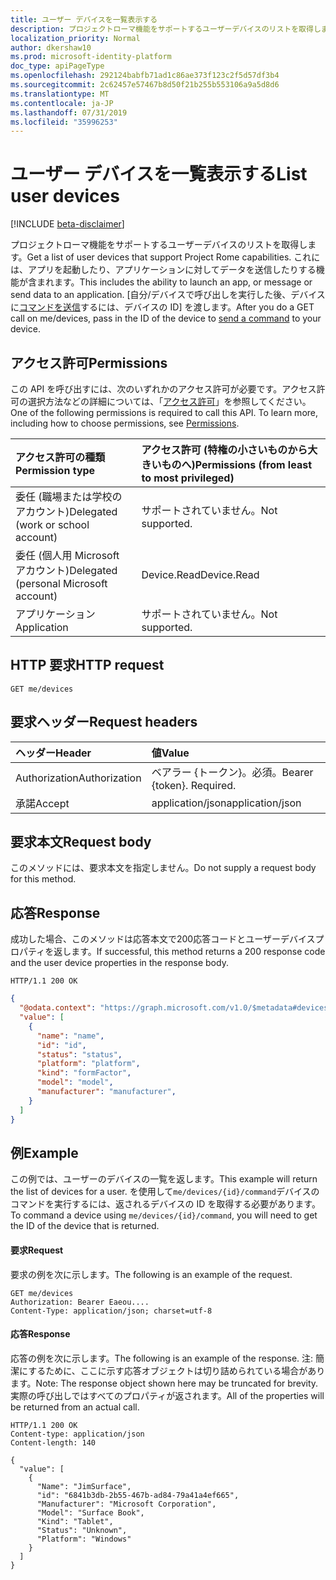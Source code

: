 ```yaml
---
title: ユーザー デバイスを一覧表示する
description: プロジェクトローマ機能をサポートするユーザーデバイスのリストを取得します。 これには、アプリを起動したり、アプリケーションに対してデータを送信したりする機能が含まれます。 [自分/デバイスで呼び出しを実行した後、デバイスにコマンドを送信するには、デバイスの ID] を渡します。
localization_priority: Normal
author: dkershaw10
ms.prod: microsoft-identity-platform
doc_type: apiPageType
ms.openlocfilehash: 292124babfb71ad1c86ae373f123c2f5d57df3b4
ms.sourcegitcommit: 2c62457e57467b8d50f21b255b553106a9a5d8d6
ms.translationtype: MT
ms.contentlocale: ja-JP
ms.lasthandoff: 07/31/2019
ms.locfileid: "35996253"
---
```

# <a name="list-user-devices"></a><span data-ttu-id="16d1e-105">ユーザー デバイスを一覧表示する</span><span class="sxs-lookup"><span data-stu-id="16d1e-105">List user devices</span></span>

[!INCLUDE [beta-disclaimer](../../includes/beta-disclaimer.md)]

<span data-ttu-id="16d1e-106">プロジェクトローマ機能をサポートするユーザーデバイスのリストを取得します。</span><span class="sxs-lookup"><span data-stu-id="16d1e-106">Get a list of user devices that support Project Rome capabilities.</span></span> <span data-ttu-id="16d1e-107">これには、アプリを起動したり、アプリケーションに対してデータを送信したりする機能が含まれます。</span><span class="sxs-lookup"><span data-stu-id="16d1e-107">This includes the ability to launch an app, or message or send data to an application.</span></span> <span data-ttu-id="16d1e-108">[自分/デバイスで呼び出しを実行した後、デバイスに[コマンドを送信](send-device-command.md)するには、デバイスの ID] を渡します。</span><span class="sxs-lookup"><span data-stu-id="16d1e-108">After you do a GET call on me/devices, pass in the ID of the device to [send a command](send-device-command.md) to your device.</span></span>

## <a name="permissions"></a><span data-ttu-id="16d1e-109">アクセス許可</span><span class="sxs-lookup"><span data-stu-id="16d1e-109">Permissions</span></span>

<span data-ttu-id="16d1e-p103">この API を呼び出すには、次のいずれかのアクセス許可が必要です。アクセス許可の選択方法などの詳細については、「[アクセス許可](/graph/permissions-reference)」を参照してください。</span><span class="sxs-lookup"><span data-stu-id="16d1e-p103">One of the following permissions is required to call this API. To learn more, including how to choose permissions, see [Permissions](/graph/permissions-reference).</span></span>


|<span data-ttu-id="16d1e-112">アクセス許可の種類</span><span class="sxs-lookup"><span data-stu-id="16d1e-112">Permission type</span></span>      | <span data-ttu-id="16d1e-113">アクセス許可 (特権の小さいものから大きいものへ)</span><span class="sxs-lookup"><span data-stu-id="16d1e-113">Permissions (from least to most privileged)</span></span>              |
|:--------------------|:---------------------------------------------------------|
|<span data-ttu-id="16d1e-114">委任 (職場または学校のアカウント)</span><span class="sxs-lookup"><span data-stu-id="16d1e-114">Delegated (work or school account)</span></span> | <span data-ttu-id="16d1e-115">サポートされていません。</span><span class="sxs-lookup"><span data-stu-id="16d1e-115">Not supported.</span></span>    |
|<span data-ttu-id="16d1e-116">委任 (個人用 Microsoft アカウント)</span><span class="sxs-lookup"><span data-stu-id="16d1e-116">Delegated (personal Microsoft account)</span></span> | <span data-ttu-id="16d1e-117">Device.Read</span><span class="sxs-lookup"><span data-stu-id="16d1e-117">Device.Read</span></span>    |
|<span data-ttu-id="16d1e-118">アプリケーション</span><span class="sxs-lookup"><span data-stu-id="16d1e-118">Application</span></span> | <span data-ttu-id="16d1e-119">サポートされていません。</span><span class="sxs-lookup"><span data-stu-id="16d1e-119">Not supported.</span></span> |

## <a name="http-request"></a><span data-ttu-id="16d1e-120">HTTP 要求</span><span class="sxs-lookup"><span data-stu-id="16d1e-120">HTTP request</span></span>

<!-- { "blockType": "ignored" } -->

```http
GET me/devices
```

## <a name="request-headers"></a><span data-ttu-id="16d1e-121">要求ヘッダー</span><span class="sxs-lookup"><span data-stu-id="16d1e-121">Request headers</span></span>

| <span data-ttu-id="16d1e-122">ヘッダー</span><span class="sxs-lookup"><span data-stu-id="16d1e-122">Header</span></span> |<span data-ttu-id="16d1e-123">値</span><span class="sxs-lookup"><span data-stu-id="16d1e-123">Value</span></span>
|:----|:------|
|<span data-ttu-id="16d1e-124">Authorization</span><span class="sxs-lookup"><span data-stu-id="16d1e-124">Authorization</span></span>| <span data-ttu-id="16d1e-p104">ベアラー {トークン}。必須。</span><span class="sxs-lookup"><span data-stu-id="16d1e-p104">Bearer {token}. Required.</span></span> |
|<span data-ttu-id="16d1e-127">承諾</span><span class="sxs-lookup"><span data-stu-id="16d1e-127">Accept</span></span> | <span data-ttu-id="16d1e-128">application/json</span><span class="sxs-lookup"><span data-stu-id="16d1e-128">application/json</span></span> |

## <a name="request-body"></a><span data-ttu-id="16d1e-129">要求本文</span><span class="sxs-lookup"><span data-stu-id="16d1e-129">Request body</span></span>
<span data-ttu-id="16d1e-130">このメソッドには、要求本文を指定しません。</span><span class="sxs-lookup"><span data-stu-id="16d1e-130">Do not supply a request body for this method.</span></span>

## <a name="response"></a><span data-ttu-id="16d1e-131">応答</span><span class="sxs-lookup"><span data-stu-id="16d1e-131">Response</span></span>

<span data-ttu-id="16d1e-132">成功した場合、このメソッドは応答本文で200応答コードとユーザーデバイスプロパティを返します。</span><span class="sxs-lookup"><span data-stu-id="16d1e-132">If successful, this method returns a 200 response code and the user device properties in the response body.</span></span>

<!-- { "blockType": "ignored" } -->

```http
HTTP/1.1 200 OK
```

<!-- { "blockType": "ignored" } -->

```json
{
  "@odata.context": "https://graph.microsoft.com/v1.0/$metadata#devices",
  "value": [
    {
      "name": "name",
      "id": "id",
      "status": "status",
      "platform": "platform",
      "kind": "formFactor",
      "model": "model",
      "manufacturer": "manufacturer",
    }
  ]
}
```

## <a name="example"></a><span data-ttu-id="16d1e-133">例</span><span class="sxs-lookup"><span data-stu-id="16d1e-133">Example</span></span>
<span data-ttu-id="16d1e-134">この例では、ユーザーのデバイスの一覧を返します。</span><span class="sxs-lookup"><span data-stu-id="16d1e-134">This example will return the list of devices for a user.</span></span> <span data-ttu-id="16d1e-135">を使用して`me/devices/{id}/command`デバイスのコマンドを実行するには、返されるデバイスの ID を取得する必要があります。</span><span class="sxs-lookup"><span data-stu-id="16d1e-135">To command a device using `me/devices/{id}/command`, you will need to get the ID of the device that is returned.</span></span>

#### <a name="request"></a><span data-ttu-id="16d1e-136">要求</span><span class="sxs-lookup"><span data-stu-id="16d1e-136">Request</span></span>

<span data-ttu-id="16d1e-137">要求の例を次に示します。</span><span class="sxs-lookup"><span data-stu-id="16d1e-137">The following is an example of the request.</span></span>

<!-- {
  "blockType": "ignored",
  "name": "list_devices"
}-->

```http
GET me/devices
Authorization: Bearer Eaeou....
Content-Type: application/json; charset=utf-8
```

#### <a name="response"></a><span data-ttu-id="16d1e-138">応答</span><span class="sxs-lookup"><span data-stu-id="16d1e-138">Response</span></span>

<span data-ttu-id="16d1e-139">応答の例を次に示します。</span><span class="sxs-lookup"><span data-stu-id="16d1e-139">The following is an example of the response.</span></span> <span data-ttu-id="16d1e-140">注: 簡潔にするために、ここに示す応答オブジェクトは切り詰められている場合があります。</span><span class="sxs-lookup"><span data-stu-id="16d1e-140">Note: The response object shown here may be truncated for brevity.</span></span> <span data-ttu-id="16d1e-141">実際の呼び出しではすべてのプロパティが返されます。</span><span class="sxs-lookup"><span data-stu-id="16d1e-141">All of the properties will be returned from an actual call.</span></span>

<!-- {
  "blockType": "ignored",
  "truncated": true,
  "@odata.type": "microsoft.graph.device",
  "isCollection": true
} -->

```http
HTTP/1.1 200 OK
Content-type: application/json
Content-length: 140

{
  "value": [
    {
      "Name": "JimSurface",
      "id": "6841b3db-2b55-467b-ad84-79a41a4ef665",
      "Manufacturer": "Microsoft Corporation",
      "Model": "Surface Book",
      "Kind": "Tablet",
      "Status": "Unknown",
      "Platform": "Windows"
    }
  ]
}
```
